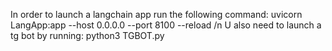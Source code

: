 In order to launch a langchain app run the following command: uvicorn LangApp:app --host 0.0.0.0 --port 8100 --reload /n
U also need to launch a tg bot by running: python3 TGBOT.py 
